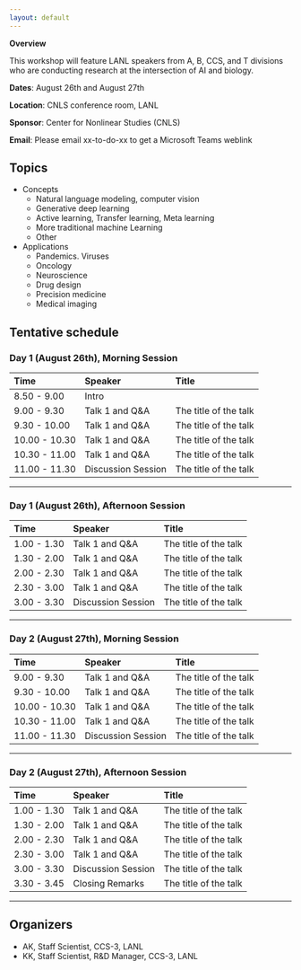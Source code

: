 ```yaml
---
layout: default
---
```


**Overview**

This workshop will feature LANL speakers from A, B, CCS, and T divisions who are conducting research at the intersection of AI and biology. 

<!--[Link to another page](./another-page.html).--> 

**Dates**: August 26th and August 27th

**Location**: CNLS conference room, LANL

**Sponsor**: Center for Nonlinear Studies (CNLS) 

**Email**: Please email xx-to-do-xx to get a Microsoft Teams weblink

## Topics

- Concepts
    - Natural language modeling, computer vision
    - Generative deep learning
    - Active learning, Transfer learning, Meta learning
    - More traditional machine Learning
    - Other
-  Applications
    - Pandemics. Viruses
    - Oncology
    - Neuroscience
    - Drug design
    - Precision medicine
    -  Medical imaging

## Tentative schedule

### Day 1 (August 26th), Morning Session

| Time           | Speaker            | Title                                            |
|:---------------|:-------------------|:-------------------------------------------------|
| 8.50 - 9.00    | Intro              |                                                  |
| 9.00 - 9.30    | Talk 1 and Q&A     | The title of the talk                            |
| 9.30 - 10.00   | Talk 1 and Q&A     | The title of the talk                            |
| 10.00 - 10.30  | Talk 1 and Q&A     | The title of the talk                            |
| 10.30 - 11.00  | Talk 1 and Q&A     | The title of the talk                            |
| 11.00 - 11.30  | Discussion Session | The title of the talk                            |

* * *

### Day 1 (August 26th), Afternoon Session

| Time           | Speaker            | Title                                            |
|:---------------|:-------------------|:-------------------------------------------------|
| 1.00 - 1.30    | Talk 1 and Q&A     | The title of the talk                            |
| 1.30 - 2.00    | Talk 1 and Q&A     | The title of the talk                            |
| 2.00 - 2.30    | Talk 1 and Q&A     | The title of the talk                            |
| 2.30 - 3.00    | Talk 1 and Q&A     | The title of the talk                            |
| 3.00 - 3.30    | Discussion Session | The title of the talk                            |

* * *


### Day 2 (August 27th), Morning Session

| Time           | Speaker            | Title                                            |
|:---------------|:-------------------|:-------------------------------------------------|
| 9.00 - 9.30    | Talk 1 and Q&A     | The title of the talk                            |
| 9.30 - 10.00   | Talk 1 and Q&A     | The title of the talk                            |
| 10.00 - 10.30  | Talk 1 and Q&A     | The title of the talk                            |
| 10.30 - 11.00  | Talk 1 and Q&A     | The title of the talk                            |
| 11.00 - 11.30  | Discussion Session | The title of the talk                            |

* * *


### Day 2 (August 27th), Afternoon Session

| Time           | Speaker            | Title                                            |
|:---------------|:-------------------|:-------------------------------------------------|
| 1.00 - 1.30    | Talk 1 and Q&A     | The title of the talk                            |
| 1.30 - 2.00    | Talk 1 and Q&A     | The title of the talk                            |
| 2.00 - 2.30    | Talk 1 and Q&A     | The title of the talk                            |
| 2.30 - 3.00    | Talk 1 and Q&A     | The title of the talk                            |
| 3.00 - 3.30    | Discussion Session | The title of the talk                            |
| 3.30 - 3.45    | Closing Remarks    | The title of the talk                            |

* * *

## Organizers

*   AK, Staff Scientist, CCS-3, LANL
*   KK, Staff Scientist, R&D Manager, CCS-3, LANL

